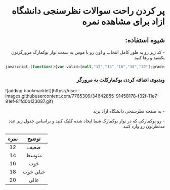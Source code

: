 <h1 dir="rtl">پر کردن راحت سوالات نظرسنجی دانشگاه ازاد برای مشاهده نمره</h1>

<h2 dir="rtl">شیوه استفاده:</h2>
<p dir="rtl">- کد زیر رو به طور کامل انتخاب و اون رو با موس به سمت نوار بوکمارک مرورگرتون بکشید و رها کنید</p>

```javascript
javascript:(function(){var valid=[null,"12","14","16","18","20"];grade="";function askgrade(){grade=prompt("نمره استاد را وارد کنید:");};askgrade();while(valid.indexOf(grade)==-1){askgrade()};document.querySelectorAll("select").forEach(function(e){e.value=grade;});})();
```

<h3 dir="rtl">ویدیوی اضافه کردن بوکمارکلت به مرورگر</h3>
![adding bookmarklet](https://user-images.githubusercontent.com/7765309/34642855-91458178-f32f-11e7-91ef-81fd0b123087.gif)

<p dir="rtl">- به صفحه نظرسنجی دانشگاه ازاد برید</p>

<p dir="rtl">- رو بوکمارکی که در نوار بوکمارک شما ایجاد شده کلیک کنید و براساس جدول زیر عدد مدنظرتون رو وارد کنید</p>

نمره | توضیح
:---: | :---:
12 | ضعيف
14 | متوسط
16 | خوب
18 | خيلي خوب
20 | عالي

